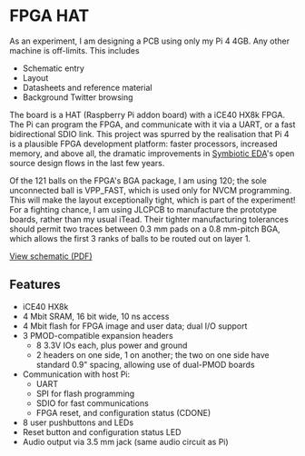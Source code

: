 FPGA HAT
========

As an experiment, I am designing a PCB using only my Pi 4 4GB. Any other machine is off-limits. This includes

- Schematic entry
- Layout
- Datasheets and reference material
- Background Twitter browsing

The board is a HAT (Raspberry Pi addon board) with a iCE40 HX8k FPGA. The Pi can program the FPGA, and communicate with it via a UART, or a fast bidirectional SDIO link. This project was spurred by the realisation that Pi 4 is a plausible FPGA development platform: faster processors, increased memory, and above all, the dramatic improvements in [Symbiotic EDA](https://www.symbioticeda.com/)'s open source design flows in the last few years.

Of the 121 balls on the FPGA's BGA package, I am using 120; the sole unconnected ball is VPP_FAST, which is used only for NVCM programming. This will make the layout exceptionally tight, which is part of the experiment! For a fighting chance, I am using JLCPCB to manufacture the prototype boards, rather than my usual iTead. Their tighter manufacturing tolerances should permit two traces between 0.3 mm pads on a 0.8 mm-pitch BGA, which allows the first 3 ranks of balls to be routed out on layer 1.

[View schematic (PDF)](board/fpga_hat.pdf)

Features
--------

- iCE40 HX8k
- 4 Mbit SRAM, 16 bit wide, 10 ns access
- 4 Mbit flash for FPGA image and user data; dual I/O support
- 3 PMOD-compatible expansion headers
    - 8 3.3V IOs each, plus power and ground
    - 2 headers on one side, 1 on another; the two on one side have standard 0.9" spacing, allowing use of dual-PMOD boards
- Communication with host Pi:
    - UART
    - SPI for flash programming
    - SDIO for fast communications
    - FPGA reset, and configuration status (CDONE)
- 8 user pushbuttons and LEDs
- Reset button and configuration status LED
- Audio output via 3.5 mm jack (same audio circuit as Pi)
